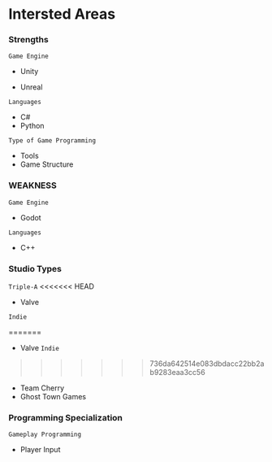 
# Intersted Areas 

### Strengths

```Game Engine```

* Unity

* Unreal

 ```Languages```

* C#
* Python

```Type of Game Programming```

* Tools
* Game Structure

### WEAKNESS

```Game Engine```

* Godot

 ```Languages```

* C++

### Studio Types

```Triple-A```
<<<<<<< HEAD

* Valve

```Indie```

=======
* Valve
```Indie```
>>>>>>> 736da642514e083dbdacc22bb2ab9283eaa3cc56
* Team Cherry
* Ghost Town Games

### Programming Specialization
```Gameplay Programming```
* Player Input
